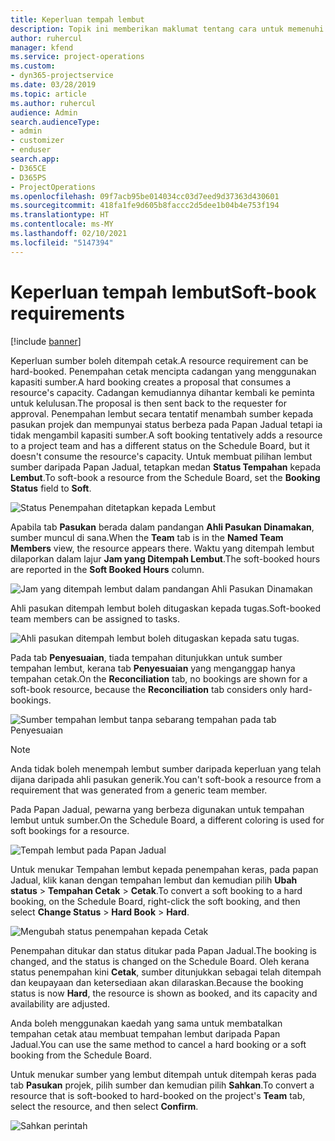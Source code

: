 ```yaml
---
title: Keperluan tempah lembut
description: Topik ini memberikan maklumat tentang cara untuk memenuhi keperluan tempahan lembut.
author: ruhercul
manager: kfend
ms.service: project-operations
ms.custom:
- dyn365-projectservice
ms.date: 03/28/2019
ms.topic: article
ms.author: ruhercul
audience: Admin
search.audienceType:
- admin
- customizer
- enduser
search.app:
- D365CE
- D365PS
- ProjectOperations
ms.openlocfilehash: 09f7acb95be014034cc03d7eed9d37363d430601
ms.sourcegitcommit: 418fa1fe9d605b8faccc2d5dee1b04b4e753f194
ms.translationtype: HT
ms.contentlocale: ms-MY
ms.lasthandoff: 02/10/2021
ms.locfileid: "5147394"
---
```

# <a name="soft-book-requirements"></a><span data-ttu-id="dd37a-103">Keperluan tempah lembut</span><span class="sxs-lookup"><span data-stu-id="dd37a-103">Soft-book requirements</span></span>

[!include [banner](../includes/psa-now-project-operations.md)]

<span data-ttu-id="dd37a-104">Keperluan sumber boleh ditempah cetak.</span><span class="sxs-lookup"><span data-stu-id="dd37a-104">A resource requirement can be hard-booked.</span></span> <span data-ttu-id="dd37a-105">Penempahan cetak mencipta cadangan yang menggunakan kapasiti sumber.</span><span class="sxs-lookup"><span data-stu-id="dd37a-105">A hard booking creates a proposal that consumes a resource's capacity.</span></span> <span data-ttu-id="dd37a-106">Cadangan kemudiannya dihantar kembali ke peminta untuk kelulusan.</span><span class="sxs-lookup"><span data-stu-id="dd37a-106">The proposal is then sent back to the requester for approval.</span></span> <span data-ttu-id="dd37a-107">Penempahan lembut secara tentatif menambah sumber kepada pasukan projek dan mempunyai status berbeza pada Papan Jadual tetapi ia tidak mengambil kapasiti sumber.</span><span class="sxs-lookup"><span data-stu-id="dd37a-107">A soft booking tentatively adds a resource to a project team and has a different status on the Schedule Board, but it doesn't consume the resource's capacity.</span></span> <span data-ttu-id="dd37a-108">Untuk membuat pilihan lembut sumber daripada Papan Jadual, tetapkan medan **Status Tempahan** kepada **Lembut**.</span><span class="sxs-lookup"><span data-stu-id="dd37a-108">To soft-book a resource from the Schedule Board, set the **Booking Status** field to **Soft**.</span></span>

![Status Penempahan ditetapkan kepada Lembut](media/Resource-Management-image77.png)

<span data-ttu-id="dd37a-110">Apabila tab **Pasukan** berada dalam pandangan **Ahli Pasukan Dinamakan**, sumber muncul di sana.</span><span class="sxs-lookup"><span data-stu-id="dd37a-110">When the **Team** tab is in the **Named Team Members** view, the resource appears there.</span></span> <span data-ttu-id="dd37a-111">Waktu yang ditempah lembut dilaporkan dalam lajur **Jam yang Ditempah Lembut**.</span><span class="sxs-lookup"><span data-stu-id="dd37a-111">The soft-booked hours are reported in the **Soft Booked Hours** column.</span></span>

![Jam yang ditempah lembut dalam pandangan Ahli Pasukan Dinamakan](media/Resource-Management-image78.png)

<span data-ttu-id="dd37a-113">Ahli pasukan ditempah lembut boleh ditugaskan kepada tugas.</span><span class="sxs-lookup"><span data-stu-id="dd37a-113">Soft-booked team members can be assigned to tasks.</span></span>

![Ahli pasukan ditempah lembut boleh ditugaskan kepada satu tugas.](media/Resource-Management-image79.png)

<span data-ttu-id="dd37a-115">Pada tab **Penyesuaian**, tiada tempahan ditunjukkan untuk sumber tempahan lembut, kerana tab **Penyesuaian** yang menganggap hanya tempahan cetak.</span><span class="sxs-lookup"><span data-stu-id="dd37a-115">On the **Reconciliation** tab, no bookings are shown for a soft-book resource, because the **Reconciliation** tab considers only hard-bookings.</span></span>

![Sumber tempahan lembut tanpa sebarang tempahan pada tab Penyesuaian](media/Resource-Management-image80.png)

> [!NOTE]
> <span data-ttu-id="dd37a-117">Anda tidak boleh menempah lembut sumber daripada keperluan yang telah dijana daripada ahli pasukan generik.</span><span class="sxs-lookup"><span data-stu-id="dd37a-117">You can't soft-book a resource from a requirement that was generated from a generic team member.</span></span>

<span data-ttu-id="dd37a-118">Pada Papan Jadual, pewarna yang berbeza digunakan untuk tempahan lembut untuk sumber.</span><span class="sxs-lookup"><span data-stu-id="dd37a-118">On the Schedule Board, a different coloring is used for soft bookings for a resource.</span></span>

![Tempah lembut pada Papan Jadual](media/Resource-Management-image81.png)

<span data-ttu-id="dd37a-120">Untuk menukar Tempahan lembut kepada penempahan keras, pada papan Jadual, klik kanan dengan tempahan lembut dan kemudian pilih **Ubah status** \> **Tempahan Cetak** \> **Cetak**.</span><span class="sxs-lookup"><span data-stu-id="dd37a-120">To convert a soft booking to a hard booking, on the Schedule Board, right-click the soft booking, and then select **Change Status** \> **Hard Book** \> **Hard**.</span></span>

![Mengubah status penempahan kepada Cetak](media/Resource-Management-image82.png)

<span data-ttu-id="dd37a-122">Penempahan ditukar dan status ditukar pada Papan Jadual.</span><span class="sxs-lookup"><span data-stu-id="dd37a-122">The booking is changed, and the status is changed on the Schedule Board.</span></span> <span data-ttu-id="dd37a-123">Oleh kerana status penempahan kini **Cetak**, sumber ditunjukkan sebagai telah ditempah dan keupayaan dan ketersediaan akan dilaraskan.</span><span class="sxs-lookup"><span data-stu-id="dd37a-123">Because the booking status is now **Hard**, the resource is shown as booked, and its capacity and availability are adjusted.</span></span>

<span data-ttu-id="dd37a-124">Anda boleh menggunakan kaedah yang sama untuk membatalkan tempahan cetak atau membuat tempahan lembut daripada Papan Jadual.</span><span class="sxs-lookup"><span data-stu-id="dd37a-124">You can use the same method to cancel a hard booking or a soft booking from the Schedule Board.</span></span>

<span data-ttu-id="dd37a-125">Untuk menukar sumber yang lembut ditempah untuk ditempah keras pada tab **Pasukan** projek, pilih sumber dan kemudian pilih **Sahkan**.</span><span class="sxs-lookup"><span data-stu-id="dd37a-125">To convert a resource that is soft-booked to hard-booked on the project's **Team** tab, select the resource, and then select **Confirm**.</span></span>

![Sahkan perintah](media/Resource-Management-image83.png)

